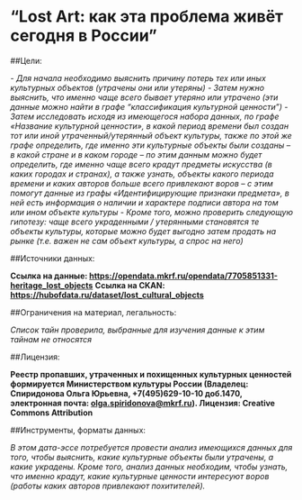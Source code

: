<h1>“Lost Art:  как эта проблема живёт сегодня в России”</h1>

##Цели:

*- Для начала необходимо выяснить причину потерь тех или иных культурных объектов (утрачены они или утеряны)*
*- Затем нужно выяснить, что именно чаще всего бывает утеряно или утрачено (эти данные можно найти в графе “классификация культурной ценности”)*
*- Затем исследовать исходя из имеющегося набора данных, по графе «Название культурной ценности», в какой период времени был создан тот или иной утраченный/утерянный объект культуры, также по этой же графе определить, где именно эти культурные объекты были созданы – в какой стране и в каком городе – по этим данным можно будет определить, где именно чаще всего крадут предметы искусства (в каких городах и странах), а также узнать, объекты какого периода времени и каких авторов больше всего привлекают воров – с этим помогут данные из графы «Идентифицирующие признаки предмета», в ней есть информация о наличии и характере подписи автора на том или ином объекте культуры*
*- Кроме того, можно проверить следующую гипотезу: чаще всего украденными / утерянными становятся те объекты культуры, которые можно будет выгодно затем продать на рынке  (т.е. важен не сам объект культуры, а спрос на него)*

##Источники данных:

**Ссылка на данные: https://opendata.mkrf.ru/opendata/7705851331-heritage_lost_objects**
**Ссылка на CKAN: https://hubofdata.ru/dataset/lost_cultural_objects**

##Ограничения на материал, легальность:

*Список тайн проверила, выбранные для изучения данные к этим тайнам не относятся*

##Лицензия:

**Реестр пропавших, утраченных и похищенных культурных ценностей формируется Министерством культуры России (Владелец: Спиридонова Ольга Юрьевна, +7(495)629-10-10 доб.1470, электронная почта: olga.spiridonova@mkrf.ru). Лицензия: Creative Commons Attribution**

##Инструменты, форматы данных:

*В этом дата-эссе потребуется провести анализ имеющихся данных для того, чтобы выяснить, какие культурные объекты были утрачены, а какие украдены. Кроме того, анализ данных необходим, чтобы узнать, что именно крадут, какие культурные ценности интересуют воров (работы каких авторов привлекают похитителей).*

